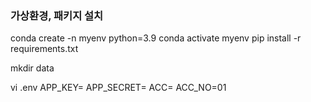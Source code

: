 ### 가상환경, 패키지 설치 
conda create -n myenv python=3.9
conda activate myenv
pip install -r requirements.txt

mkdir data 

vi .env
APP_KEY=
APP_SECRET=
ACC=
ACC_NO=01